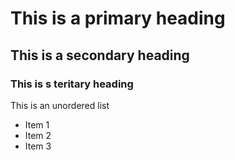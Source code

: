 # This is a primary heading
## This is a secondary heading
### This is s teritary heading

This is an unordered list
* Item 1
* Item 2
* Item 3

